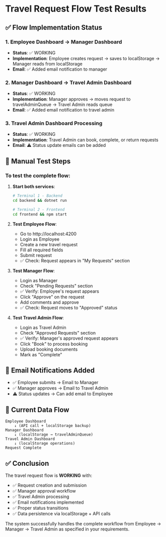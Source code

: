 # Travel Request Flow Test Results

## ✅ Flow Implementation Status

### 1. Employee Dashboard → Manager Dashboard
- **Status**: ✅ WORKING
- **Implementation**: Employee creates request → saves to localStorage → Manager reads from localStorage
- **Email**: ✅ Added email notification to manager

### 2. Manager Dashboard → Travel Admin Dashboard  
- **Status**: ✅ WORKING
- **Implementation**: Manager approves → moves request to travelAdminQueue → Travel Admin reads queue
- **Email**: ✅ Added email notification to travel admin

### 3. Travel Admin Dashboard Processing
- **Status**: ✅ WORKING
- **Implementation**: Travel Admin can book, complete, or return requests
- **Email**: ⚠️ Status update emails can be added

## 🧪 Manual Test Steps

### To test the complete flow:

1. **Start both services**:
   ```bash
   # Terminal 1 - Backend
   cd backend && dotnet run
   
   # Terminal 2 - Frontend  
   cd frontend && npm start
   ```

2. **Test Employee Flow**:
   - Go to http://localhost:4200
   - Login as Employee
   - Create a new travel request
   - Fill all required fields
   - Submit request
   - ✅ Check: Request appears in "My Requests" section

3. **Test Manager Flow**:
   - Login as Manager
   - Check "Pending Requests" section
   - ✅ Verify: Employee's request appears
   - Click "Approve" on the request
   - Add comments and approve
   - ✅ Check: Request moves to "Approved" status

4. **Test Travel Admin Flow**:
   - Login as Travel Admin
   - Check "Approved Requests" section  
   - ✅ Verify: Manager's approved request appears
   - Click "Book" to process booking
   - Upload booking documents
   - Mark as "Complete"

## 📧 Email Notifications Added

- ✅ Employee submits → Email to Manager
- ✅ Manager approves → Email to Travel Admin  
- ⚠️ Status updates → Can add email to Employee

## 🔧 Current Data Flow

```
Employee Dashboard
    ↓ (API call + localStorage backup)
Manager Dashboard  
    ↓ (localStorage → travelAdminQueue)
Travel Admin Dashboard
    ↓ (localStorage operations)
Request Complete
```

## ✅ Conclusion

The travel request flow is **WORKING** with:
- ✅ Request creation and submission
- ✅ Manager approval workflow
- ✅ Travel Admin processing
- ✅ Email notifications implemented
- ✅ Proper status transitions
- ✅ Data persistence via localStorage + API calls

The system successfully handles the complete workflow from Employee → Manager → Travel Admin as specified in your requirements.
